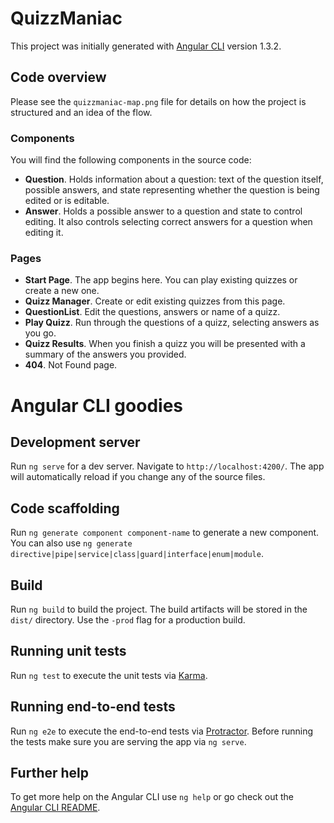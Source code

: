 # QuizzManiac

This project was initially generated with [Angular CLI](https://github.com/angular/angular-cli) version 1.3.2.

## Code overview

Please see the `quizzmaniac-map.png` file for details on how the project is structured and an idea of the flow.

### Components

You will find the following components in the source code:

- **Question**. Holds information about a question: text of the question itself, possible answers, and state representing whether the question is being edited or is editable.
- **Answer**. Holds a possible answer to a question and state to control editing. It also controls selecting correct answers for a question when editing it.

### Pages

- **Start Page**. The app begins here. You can play existing quizzes or create a new one.
- **Quizz Manager**. Create or edit existing quizzes from this page.
- **QuestionList**. Edit the questions, answers or name of a quizz.
- **Play Quizz**. Run through the questions of a quizz, selecting answers as you go.
- **Quizz Results**. When you finish a quizz you will be presented with a summary of the answers you provided.
- **404**. Not Found page.

# Angular CLI goodies

## Development server

Run `ng serve` for a dev server. Navigate to `http://localhost:4200/`. The app will automatically reload if you change any of the source files.

## Code scaffolding

Run `ng generate component component-name` to generate a new component. You can also use `ng generate directive|pipe|service|class|guard|interface|enum|module`.

## Build

Run `ng build` to build the project. The build artifacts will be stored in the `dist/` directory. Use the `-prod` flag for a production build.

## Running unit tests

Run `ng test` to execute the unit tests via [Karma](https://karma-runner.github.io).

## Running end-to-end tests

Run `ng e2e` to execute the end-to-end tests via [Protractor](http://www.protractortest.org/).
Before running the tests make sure you are serving the app via `ng serve`.

## Further help

To get more help on the Angular CLI use `ng help` or go check out the [Angular CLI README](https://github.com/angular/angular-cli/blob/master/README.md).
